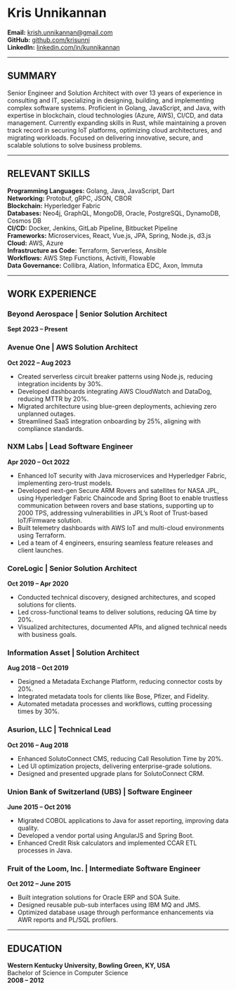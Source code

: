 # Kris Unnikannan

**Email:** krish.unnikannan@gmail.com  
**GitHub:** [github.com/krisunni](https://github.com/krisunni)  
**LinkedIn:** [linkedin.com/in/kunnikannan](https://www.linkedin.com/in/kunnikannan)  

---

## SUMMARY

Senior Engineer and Solution Architect with over 13 years of experience in consulting and IT, specializing in designing, building, and implementing complex software systems. Proficient in Golang, JavaScript, and Java, with expertise in blockchain, cloud technologies (Azure, AWS), CI/CD, and data management. Currently expanding skills in Rust, while maintaining a proven track record in securing IoT platforms, optimizing cloud architectures, and migrating workloads. Focused on delivering innovative, secure, and scalable solutions to solve business problems.

---

## RELEVANT SKILLS

**Programming Languages:** Golang, Java, JavaScript, Dart  
**Networking:** Protobuf, gRPC, JSON, CBOR  
**Blockchain:** Hyperledger Fabric  
**Databases:** Neo4j, GraphQL, MongoDB, Oracle, PostgreSQL, DynamoDB, Cosmos DB  
**CI/CD:** Docker, Jenkins, GitLab Pipeline, Bitbucket Pipeline  
**Frameworks:** Microservices, React, Vue.js, JPA, Spring, Node.js, d3.js  
**Cloud:** AWS, Azure  
**Infrastructure as Code:** Terraform, Serverless, Ansible  
**Workflows:** AWS Step Functions, Activiti, Flowable  
**Data Governance:** Collibra, Alation, Informatica EDC, Axon, Immuta  

---

## WORK EXPERIENCE

### Beyond Aerospace | Senior Solution Architect
**Sept 2023 – Present**

### Avenue One | AWS Solution Architect
**Oct 2022 – Aug 2023**
- Created serverless circuit breaker patterns using Node.js, reducing integration incidents by 30%.
- Developed dashboards integrating AWS CloudWatch and DataDog, reducing MTTR by 20%.
- Migrated architecture using blue-green deployments, achieving zero unplanned outages.
- Streamlined SaaS integration onboarding by 25%, aligning with compliance standards.

### NXM Labs | Lead Software Engineer
**Apr 2020 – Oct 2022**
- Enhanced IoT security with Java microservices and Hyperledger Fabric, implementing zero-trust models.
- Developed next-gen Secure ARM Rovers and satellites for NASA JPL, using Hyperledger Fabric Chaincode and Spring Boot to enable trustless communication between rovers and base stations, supporting up to 2000 TPS, addressing vulnerabilities in JPL’s Root of Trust-based IoT/Firmware solution.
- Built telemetry dashboards with AWS IoT and multi-cloud environments using Terraform.
- Led a team of 4 engineers, ensuring seamless feature releases and client launches.

### CoreLogic | Senior Solution Architect
**Oct 2019 – Apr 2020**
- Conducted technical discovery, designed architectures, and scoped solutions for clients.
- Led cross-functional teams to deliver solutions, reducing QA time by 20%.
- Visualized architectures, documented APIs, and aligned technical needs with business goals.

### Information Asset | Solution Architect
**Aug 2018 – Oct 2019**
- Designed a Metadata Exchange Platform, reducing connector costs by 20%.
- Integrated metadata tools for clients like Bose, Pfizer, and Fidelity.
- Automated metadata processes and workflows, cutting processing times by 30%.

### Asurion, LLC | Technical Lead
**Oct 2016 – Aug 2018**
- Enhanced SolutoConnect CMS, reducing Call Resolution Time by 20%.
- Led UI optimization projects, delivering enterprise-grade solutions.
- Designed and presented upgrade plans for SolutoConnect CRM.

### Union Bank of Switzerland (UBS) | Software Engineer
**June 2015 – Oct 2016**
- Migrated COBOL applications to Java for asset reporting, improving data quality.
- Developed a vendor portal using AngularJS and Spring Boot.
- Enhanced Credit Risk calculators and implemented CCAR ETL processes in Java.

### Fruit of the Loom, Inc. | Intermediate Software Engineer
**Oct 2012 – June 2015**
- Built integration solutions for Oracle ERP and SOA Suite.
- Designed reusable pub-sub interfaces using IBM MQ and JMS.
- Optimized database usage through performance enhancements via AWR reports and PL/SQL profilers.

---

## EDUCATION

**Western Kentucky University, Bowling Green, KY, USA**  
Bachelor of Science in Computer Science  
**2008 – 2012**
